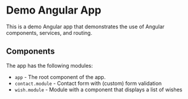 # Demo Angular App

This is a demo Angular app that demonstrates the use of Angular components, services, and routing.

## Components

The app has the following modules:

-   `app` - The root component of the app.
-   `contact.module` - Contact form with (custom) form validation
-   `wish.module` - Module with a component that displays a list of wishes
